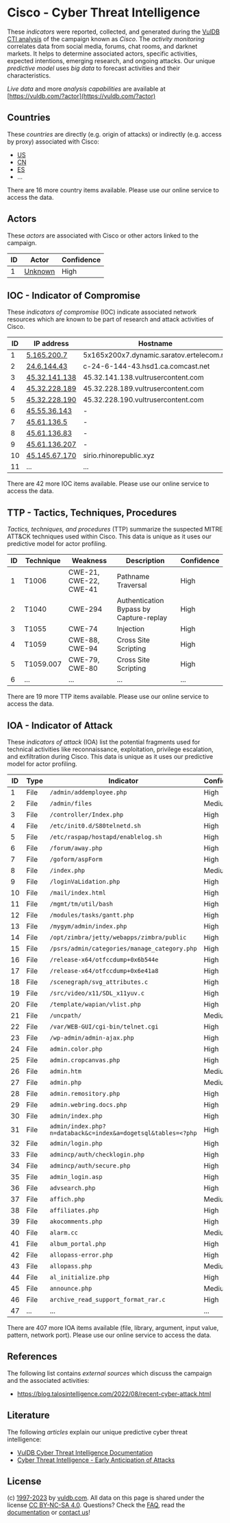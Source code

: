 # Cisco - Cyber Threat Intelligence

These _indicators_ were reported, collected, and generated during the [VulDB CTI analysis](https://vuldb.com/?kb.cti) of the campaign known as _Cisco_. The _activity monitoring_ correlates data from social media, forums, chat rooms, and darknet markets. It helps to determine associated actors, specific activities, expected intentions, emerging research, and ongoing attacks. Our unique _predictive model_ uses _big data_ to forecast activities and their characteristics.

_Live data_ and more _analysis capabilities_ are available at [https://vuldb.com/?actor](https://vuldb.com/?actor)

## Countries

These _countries_ are directly (e.g. origin of attacks) or indirectly (e.g. access by proxy) associated with Cisco:

* [US](https://vuldb.com/?country.us)
* [CN](https://vuldb.com/?country.cn)
* [ES](https://vuldb.com/?country.es)
* ...

There are 16 more country items available. Please use our online service to access the data.

## Actors

These _actors_ are associated with Cisco or other actors linked to the campaign.

ID | Actor | Confidence
-- | ----- | ----------
1 | [Unknown](https://vuldb.com/?actor.unknown) | High

## IOC - Indicator of Compromise

These _indicators of compromise_ (IOC) indicate associated network resources which are known to be part of research and attack activities of Cisco.

ID | IP address | Hostname | Actor | Confidence
-- | ---------- | -------- | ----- | ----------
1 | [5.165.200.7](https://vuldb.com/?ip.5.165.200.7) | 5x165x200x7.dynamic.saratov.ertelecom.ru | [Unknown](https://vuldb.com/?actor.unknown) | High
2 | [24.6.144.43](https://vuldb.com/?ip.24.6.144.43) | c-24-6-144-43.hsd1.ca.comcast.net | [Unknown](https://vuldb.com/?actor.unknown) | High
3 | [45.32.141.138](https://vuldb.com/?ip.45.32.141.138) | 45.32.141.138.vultrusercontent.com | [Unknown](https://vuldb.com/?actor.unknown) | High
4 | [45.32.228.189](https://vuldb.com/?ip.45.32.228.189) | 45.32.228.189.vultrusercontent.com | [Unknown](https://vuldb.com/?actor.unknown) | High
5 | [45.32.228.190](https://vuldb.com/?ip.45.32.228.190) | 45.32.228.190.vultrusercontent.com | [Unknown](https://vuldb.com/?actor.unknown) | High
6 | [45.55.36.143](https://vuldb.com/?ip.45.55.36.143) | - | [Unknown](https://vuldb.com/?actor.unknown) | High
7 | [45.61.136.5](https://vuldb.com/?ip.45.61.136.5) | - | [Unknown](https://vuldb.com/?actor.unknown) | High
8 | [45.61.136.83](https://vuldb.com/?ip.45.61.136.83) | - | [Unknown](https://vuldb.com/?actor.unknown) | High
9 | [45.61.136.207](https://vuldb.com/?ip.45.61.136.207) | - | [Unknown](https://vuldb.com/?actor.unknown) | High
10 | [45.145.67.170](https://vuldb.com/?ip.45.145.67.170) | sirio.rhinorepublic.xyz | [Unknown](https://vuldb.com/?actor.unknown) | High
11 | ... | ... | ... | ...

There are 42 more IOC items available. Please use our online service to access the data.

## TTP - Tactics, Techniques, Procedures

_Tactics, techniques, and procedures_ (TTP) summarize the suspected MITRE ATT&CK techniques used within Cisco. This data is unique as it uses our predictive model for actor profiling.

ID | Technique | Weakness | Description | Confidence
-- | --------- | -------- | ----------- | ----------
1 | T1006 | CWE-21, CWE-22, CWE-41 | Pathname Traversal | High
2 | T1040 | CWE-294 | Authentication Bypass by Capture-replay | High
3 | T1055 | CWE-74 | Injection | High
4 | T1059 | CWE-88, CWE-94 | Cross Site Scripting | High
5 | T1059.007 | CWE-79, CWE-80 | Cross Site Scripting | High
6 | ... | ... | ... | ...

There are 19 more TTP items available. Please use our online service to access the data.

## IOA - Indicator of Attack

These _indicators of attack_ (IOA) list the potential fragments used for technical activities like reconnaissance, exploitation, privilege escalation, and exfiltration during Cisco. This data is unique as it uses our predictive model for actor profiling.

ID | Type | Indicator | Confidence
-- | ---- | --------- | ----------
1 | File | `/admin/addemployee.php` | High
2 | File | `/admin/files` | Medium
3 | File | `/controller/Index.php` | High
4 | File | `/etc/init0.d/S80telnetd.sh` | High
5 | File | `/etc/raspap/hostapd/enablelog.sh` | High
6 | File | `/forum/away.php` | High
7 | File | `/goform/aspForm` | High
8 | File | `/index.php` | Medium
9 | File | `/loginVaLidation.php` | High
10 | File | `/mail/index.html` | High
11 | File | `/mgmt/tm/util/bash` | High
12 | File | `/modules/tasks/gantt.php` | High
13 | File | `/mygym/admin/index.php` | High
14 | File | `/opt/zimbra/jetty/webapps/zimbra/public` | High
15 | File | `/psrs/admin/categories/manage_category.php` | High
16 | File | `/release-x64/otfccdump+0x6b544e` | High
17 | File | `/release-x64/otfccdump+0x6e41a8` | High
18 | File | `/scenegraph/svg_attributes.c` | High
19 | File | `/src/video/x11/SDL_x11yuv.c` | High
20 | File | `/template/wapian/vlist.php` | High
21 | File | `/uncpath/` | Medium
22 | File | `/var/WEB-GUI/cgi-bin/telnet.cgi` | High
23 | File | `/wp-admin/admin-ajax.php` | High
24 | File | `admin.color.php` | High
25 | File | `admin.cropcanvas.php` | High
26 | File | `admin.htm` | Medium
27 | File | `admin.php` | Medium
28 | File | `admin.remository.php` | High
29 | File | `admin.webring.docs.php` | High
30 | File | `admin/index.php` | High
31 | File | `admin/index.php?n=databack&c=index&a=dogetsql&tables=<?php` | High
32 | File | `admin/login.php` | High
33 | File | `admincp/auth/checklogin.php` | High
34 | File | `admincp/auth/secure.php` | High
35 | File | `admin_login.asp` | High
36 | File | `advsearch.php` | High
37 | File | `affich.php` | Medium
38 | File | `affiliates.php` | High
39 | File | `akocomments.php` | High
40 | File | `alarm.cc` | Medium
41 | File | `album_portal.php` | High
42 | File | `allopass-error.php` | High
43 | File | `allopass.php` | Medium
44 | File | `al_initialize.php` | High
45 | File | `announce.php` | Medium
46 | File | `archive_read_support_format_rar.c` | High
47 | ... | ... | ...

There are 407 more IOA items available (file, library, argument, input value, pattern, network port). Please use our online service to access the data.

## References

The following list contains _external sources_ which discuss the campaign and the associated activities:

* https://blog.talosintelligence.com/2022/08/recent-cyber-attack.html

## Literature

The following _articles_ explain our unique predictive cyber threat intelligence:

* [VulDB Cyber Threat Intelligence Documentation](https://vuldb.com/?kb.cti)
* [Cyber Threat Intelligence - Early Anticipation of Attacks](https://www.scip.ch/en/?labs.20201022)

## License

(c) [1997-2023](https://vuldb.com/?kb.changelog) by [vuldb.com](https://vuldb.com/?kb.about). All data on this page is shared under the license [CC BY-NC-SA 4.0](https://creativecommons.org/licenses/by-nc-sa/4.0/). Questions? Check the [FAQ](https://vuldb.com/?kb.faq), read the [documentation](https://vuldb.com/?kb) or [contact us](https://vuldb.com/?contact)!
